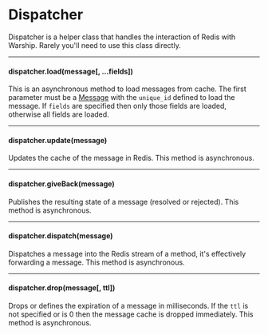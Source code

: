 # Dispatcher

Dispatcher is a helper class that handles the interaction of Redis with Warship. Rarely you'll need to use this class directly.

---------------------------------

#### dispatcher.load(message[, ...fields])

This is an asynchronous method to load messages from cache. The first parameter must be a [Message](api-documentation/message.md) with the `unique_id` defined to load the message. If `fields` are specified then only those fields are loaded, otherwise all fields are loaded.

---------------------------------

#### dispatcher.update(message)

Updates the cache of the message in Redis. This method is asynchronous.

---------------------------------

#### dispatcher.giveBack(message)

Publishes the resulting state of a message (resolved or rejected). This method is asynchronous.

---------------------------------

#### dispatcher.dispatch(message)

Dispatches a message into the Redis stream of a method, it's effectively forwarding a message. This method is asynchronous.

---------------------------------

#### dispatcher.drop(message[, ttl])

Drops or defines the expiration of a message in milliseconds. If the `ttl` is not specified or is 0 then the message cache is dropped immediately. This method is asynchronous.
